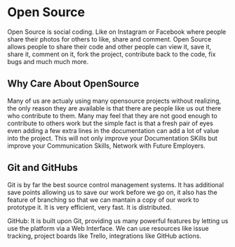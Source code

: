 # Open Source

Open Source is social coding. Like on Instagram or Facebook where people share their photos for others to like, share and comment. Open Source allows people to share their code and other people can view it, save it, share it, comment on it, fork the project, contribute back to the code, fix bugs and much much more. 

## Why Care About OpenSource

Many of us are actualy using many opensource projects without realizing, the only reason they are available is that there are people like us out there who contribute to them. Many may feel that they are not good enough to contribute to others work but the simple fact is that a fresh pair of eyes even adding a few extra lines in the documentation can add a lot of value into the project. This will not only improve your Documentation SKills but improve your Communication Skills, Network with Future Employers.

## Git and GitHubs

Git is by far the best source control management systems. It has additional save points allowing us to save our work before we go on, it also has the feature of branching so that we can mantain a copy of our work to prototype it. It is very efficient, very fast. It is distributed.

GitHub: It is built upon Git, providing us many powerful features by letting us use the platform via a Web Interface. We can use resources like issue tracking, project boards like Trello, integrations like GitHub actions.
